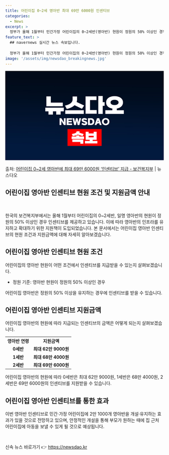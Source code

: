 ```yaml
---
title: 어린이집 0~2세 영아반 최대 69만 6000원 인센티브
categories:
  - News
excerpt: >
  정부가 올해 1월부터 민간가정 어린이집의 0~2세반(영아반) 현원이 정원의 50% 이상인 경우 인원수에 따라…
feature_text: >
  ## navernews 실시간 뉴스 속보입니다.

  정부가 올해 1월부터 민간가정 어린이집의 0~2세반(영아반) 현원이 정원의 50% 이상인 경우 인원수에 따라…
image: '/assets/img/newsdao_breakingnews.jpg'
---
```


![뉴스다오 속보](/assets/img/newsdao_breakingnews.jpg)

<p>출처: <a href="https://newsdao.kr/2960" rel="dofollow">어린이집 0~2세 영아반에 최대 69만 6000원 ‘인센티브’ 지급 - 보건복지부</a> | 뉴스다오</p>

<h2>어린이집 영아반 인센티브 현원 조건 및 지원금액 안내</h2>

<p data-ke-size="size16">&nbsp;</p>

한국의 보건복지부에서는 올해 1월부터 어린이집의 0~2세반, 일명 영아반의 현원이 정원의 50% 이상인 경우 인센티브를 제공하고 있습니다. 이에 따라 영아반의 인프라를 유지하고 확대하기 위한 지원책이 도입되었습니다. 본 문서에서는 어린이집 영아반 인센티브의 현원 조건과 지원금액에 대해 자세히 알아보겠습니다.

<h2 data-ke-size="size26">어린이집 영아반 인센티브 현원 조건</h2>
어린이집의 영아반 현원이 어떤 조건에서 인센티브를 지급받을 수 있는지 살펴보겠습니다.

<ul>
  <li>정원 기준: 영아반 현원이 정원의 50% 이상인 경우</li>
</ul>

<p data-ke-size="size16">어린이집 영아반은 정원의 50% 이상을 유지하는 경우에 인센티브를 받을 수 있습니다.</p>

<h2 data-ke-size="size26">어린이집 영아반 인센티브 지원금액</h2>
어린이집 영아반의 현원에 따라 지급되는 인센티브의 금액은 어떻게 되는지 살펴보겠습니다.

<table>
  <tr>
    <td style="text-align: center; height: 17px;"><b>영아반 연령</b></td>
    <td style="text-align: center; height: 17px;"><b>지원금액</b></td>
  </tr>
  <tr>
    <td style="text-align: center; height: 17px;"><b>0세반</b></td>
    <td style="text-align: center; height: 17px;"><b>최대 62만 9000원</b></td>
  </tr>
  <tr>
    <td style="text-align: center; height: 17px;"><b>1세반</b></td>
    <td style="text-align: center; height: 17px;"><b>최대 68만 4000원</b></td>
  </tr>
  <tr>
    <td style="text-align: center; height: 17px;"><b>2세반</b></td>
    <td style="text-align: center; height: 17px;"><b>최대 69만 6000원</b></td>
  </tr>
</table>

<p data-ke-size="size16">어린이집 영아반의 현원에 따라 0세반은 최대 62만 9000원, 1세반은 68만 4000원, 2세반은 69만 6000원의 인센티브를 지원받을 수 있습니다.</p>

<h2 data-ke-size="size26">어린이집 영아반 인센티브를 통한 효과</h2>
이번 영아반 인센티브로 민간·가정 어린이집에 2만 1000개 영아반을 개설·유지하는 효과가 있을 것으로 전망하고 있으며, 안정적인 개설을 통해 부모가 원하는 때에 집 근처 어린이집에 아동을 보낼 수 있게 될 것으로 예상됩니다.

<p data-ke-size="size16">&nbsp;</p> 

신속 뉴스 바로가기 👉 <a href="https://newsdao.kr" rel="dofollow">https://newsdao.kr</a>


